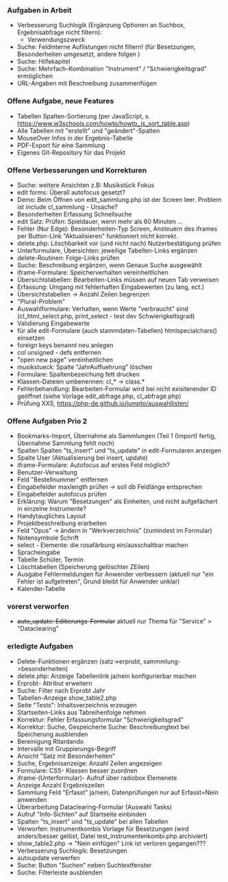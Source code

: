 ﻿
###  Aufgaben in Arbeit

- Verbesserung Suchlogik (Ergänzung Optionen an Suchbox, Ergebnisabfrage nicht filtern): 
    - Verwendungszweck 
- Suche: Feldinterne Auflistungen nicht filtern! (für Besetzungen, Besonderheiten umgesetzt, andere folgen )
- Suche: Hilfekapitel 
- Suche: Mehrfach-Kombination "Instrument" / "Schwierigkeitsgrad" ermöglichen 
- URL-Angaben mit Beschreibung zusammenfügen 


### Offene Aufgabe, neue Features 
- Tabellen Spalten-Sortierung (per JavaScript, s. https://www.w3schools.com/howto/howto_js_sort_table.asp) 
- Alle Tabellen mit "erstellt" und "geändert"-Spalten 
- MouseOver Infos in der Ergebnis-Tabelle 
- PDF-Export für eine Sammlung 
- Eigenes Git-Repository für das Projekt 

### Offene Verbesserungen und Korrekturen 

- Suche: weitere Ansichten z.B: Musikstück Fokus 
- edit forms: Überall autofocus gesetzt?  
- Demo: Beim Öffnen von edit_sammlung.php ist der Screen leer. Problem ist include cl_sammlung - Ursache? 
- Besonderheiten Erfassung Schnellsuche
- edit Satz: Prüfen: Spieldauer, wenn mehr als 60 Minuten  ... 
- Fehler (Nur Edge): Besonderheiten-Typ Screen, Ansteuern des iframes per Button-LInk "Aktualisieren" funktioniert nicht korrekt. 
- delete.php: Löschbarkeit vor (und nicht nach) Nutzerbestätigung prüfen
- Unterformulare, Übersichten: jeweilige Tabellen-Links ergänzen   
- delete-Routinen: Folge-Links prüfen  
- Suche: Beschreibung ergänzen, wenn Genaue Suche ausgewählt 
- iframe-Formulare: Speicherverhalten vereinheitlichen 
- Übersichtstabellen: Bearbeiten-Links müssen auf neuen Tab verweisen
- Erfassung: Umgang mit fehlerhaften Eingabewerten (zu lang, ect.)
- Übersichtstabellen -> Anzahl Zeilen begrenzen
- "Plural-Problem" 
- Auswahlformulare: Verhalten, wenn Werte "verbraucht" sind (cl_html_select.php, print_select - test dev Schwierigkeitsgrad) 
- Validierung Eingabewerte
- für alle edit-Formulare (auch stammdaten-Tabellen) htmlspecialchars() einsetzen
- foreign keys benannt neu anlegen 
- col unsigned - defs entfernen 
- "open new page" vereinheitlichen 
- musikstueck: Spalte "JahrAuffuehrung" löschen
- Formulare: Spaltenbezeichung fett drucken
- Klassen-Dateien umbenennen: cl_* -> class.*  
- Fehlerbehandlung: Bearbeiten-Formular wird bei nicht exisiterender ID geöffnet (siehe Vorlage edit_abfrage.php, cl_abfrage.php) 
- Prüfung XXS,  https://php-de.github.io/jumpto/auswahllisten/

### Offene Aufgaben Prio 2
- Bookmarks-Import, Übernahme als Sammlungen (Teil 1 (Import) fertig, Übernahme Sammlung fehlt noch)
- Spalten Spalten "ts_insert" und "ts_update"  in edit-Formularen anzeigen 
- Spalte User (Aktualisierung bei insert, update)
- iframe-Formulare: Autofocus auf erstes Feld möglich? 
- Benutzer-Verwaltung  
- Feld "Bestellnummer" entfernen 
- Eingabefelder maxlength prüfen -> soll db Feldlänge entsprechen 
- Eingabefelder autofocus prüfen 
- Erklärung: Warum "Besetzungen" als Einheiten, und nicht aufgefächert in einzelne Instrumente? 
- Handytaugliches Layout 
- Projektbeschreibung erarbeiten 
- Feld "Opus" -> ändern in "Werkverzeichnis" (zumindest im Formular)
- Notensymbole Schrift
- select - Elemente: die rosafärbung ein/ausschaltbar machen
- Spracheingabe 
- Tabelle Schüler, Termin 
- Löschtabellen (Speicherung gelöschter ZEilen) 
- Ausgabe Fehlermeldungen für Anwender verbessern (aktuell nur "ein Fehler ist aufgetreten", Grund bleibt für Anwender unklar)
- Kalender-Tabelle 


### vorerst verworfen 
- ~~auto_update: Editierungs-Formular~~ aktuell nur Thema für "Service" > "Dataclearing" 

### erledigte Aufgaben 
-  Delete-Funktionen ergänzen (satz->erprobt, sammmlung->besonderheiten) 
-  delete.php: Anzeige Tabellenlink ja/nein konfigurierbar machen 
-  Erprobt- Attribut erweitern 
-  Suche: Filter nach Erprobt Jahr
-  Tabellen-Anzeige show_table2.php
-  Seite "Tests": Inhaltsverzeichnis erzeugen
-  Startseiten-Links aus Tabreihenfolge nehmen 
-  Korrektur: Fehler Erfassungsformular "Schwierigkeitsgrad"  
-  Korrektur: Suche, Gespeicherte Suche: Beschreibungtext bei Speicherung ausblenden
-  Bereinigung Ritardando 
-  Intervalle mit Gruppierungs-Begriff
-  Ansicht "Satz mit Besonderheiten" 
-  Suche, Ergebnisanzeige: Anzahl Zeilen angezeigen
-  Formulare: CSS- Klassen besser zuordnen
-  iframe-(Unterformular)- Aufruf über radiobox Elemenete 
-  Anzeige Anzahl Ergebniszeilen
-  Sammlung Feld "Erfasst" ja/nein, Datenprüfungen nur auf Erfasst=Nein anwenden 
-  Überarbeitung Dataclearing-Formular (Auswahl Tasks)
-  Aufruf "Info-Sichten" auf Startseite einbinden 
-  Spalten "ts_insert" und "ts_update" bei allen Tabellen
-  Verworfen: Instrumentkombis Vorlage für Besetzungen (wird anders/besser gelöst, Datei test_instrumentenkombi.php archiviert)
- show_table2.php -> "Nein einfügen" Link ist verloren gegangen??? 
- Verbesserung Suchlogik: Besetzungen 
- autoupdate verwerfen 
- Suche: Button "Suchen" neben Suchtextfenster 
- Suche: Filterleiste ausblenden 